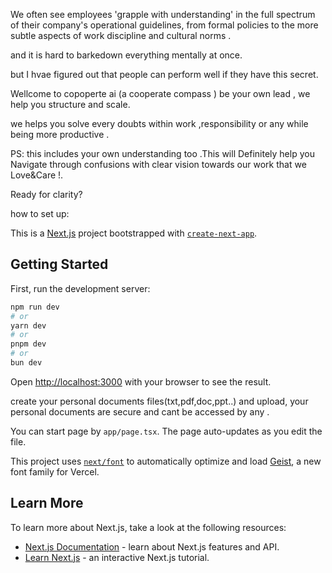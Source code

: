 We often see employees 'grapple with understanding' in the full spectrum of their company's operational guidelines, from formal policies to the more subtle aspects of work discipline and cultural norms .

and it is hard to barkedown everything mentally at once. 


but I hvae figured out that people can perform well if they have this secret. 



Wellcome to copoperte ai (a cooperate compass ) be your own lead , we help you structure and scale. 


we helps you solve every doubts within work ,responsibility or any while being more productive . 

 
PS: this includes your own understanding too  .This will Definitely help you Navigate through confusions with clear vision towards our work that we  Love&Care  !.


Ready for clarity?

how to set up:


This is a [Next.js](https://nextjs.org) project bootstrapped with [`create-next-app`](https://nextjs.org/docs/app/api-reference/cli/create-next-app).

## Getting Started

First, run the development server:

```bash
npm run dev
# or
yarn dev
# or
pnpm dev
# or
bun dev
```

Open [http://localhost:3000](http://localhost:3000) with your browser to see the result.

create your personal documents files(txt,pdf,doc,ppt..) and upload, your personal documents are secure and cant be accessed by any .

You can start  page by `app/page.tsx`. The page auto-updates as you edit the file.

This project uses [`next/font`](https://nextjs.org/docs/app/building-your-application/optimizing/fonts) to automatically optimize and load [Geist](https://vercel.com/font), a new font family for Vercel.

## Learn More

To learn more about Next.js, take a look at the following resources:

- [Next.js Documentation](https://nextjs.org/docs) - learn about Next.js features and API.
- [Learn Next.js](https://nextjs.org/learn) - an interactive Next.js tutorial.






